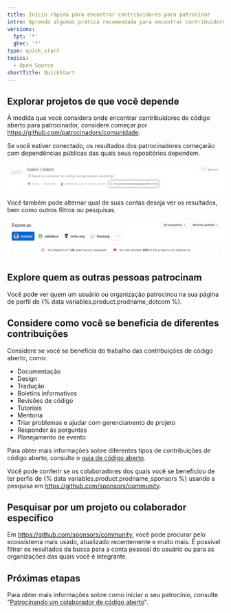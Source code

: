 ```yaml
---
title: Início rápido para encontrar contribuidores para patrocinar
intro: Aprenda algumas prática recomendada para encontrar contribuidores de código aberto para patrocinar.
versions:
  fpt: '*'
  ghec: '*'
type: quick_start
topics:
  - Open Source
shortTitle: QuickStart
---
```


## Explorar projetos de que você depende

À medida que você considera onde encontrar contribuidores de código aberto para patrocinador, considere começar por https://github.com/patrocinadors/comunidade.

Se você estiver conectado, os resultados dos patrocinadores começarão com dependências públicas das quais seus repositórios dependem.

![O projeto de código aberto Babel com texto destacado que diz "4 dos seus repositórios dependem disso"](/assets/images/help/sponsors/example-of-open-source-project-dependency.png)

Você também pode alternar qual de suas contas deseja ver os resultados, bem como outros filtros ou pesquisas.

![Opções de busca na página de busca da comunidade de patrocinadores](/assets/images/help/sponsors/sponsors-search-options.png)

## Explore quem as outras pessoas patrocinam

Você pode ver quem um usuário ou organização patrocinou na sua página de perfil de {% data variables.product.prodname_dotcom %}.

## Considere como você se beneficia de diferentes contribuições

Considere se você se beneficia do trabalho das contribuições de código aberto, como:
 - Documentação
 - Design
 - Tradução
 - Boletins informativos
 - Revisões de código
 - Tutoriais
 - Mentoria
 - Triar problemas e ajudar com gerenciamento de projeto
 - Responder às perguntas
 - Planejamento de evento

Para obter mais informações sobre diferentes tipos de contribuições de código aberto, consulte o [guia de código aberto](https://opensource.guide/how-to-contribute/#you-dont-have-to-contribute-code).

Você pode conferir se os colaboradores dos quais você se beneficiou de ter perfis de {% data variables.product.prodname_sponsors %} usando a pesquisa em https://github.com/sponsors/community.

## Pesquisar por um projeto ou colaborador específico

Em https://github.com/sponsors/community, você pode procurar pelo ecossistema mais usado, atualizado recentemente e muito mais. É possível filtrar os resultados da busca para a conta pessoal do usuário ou para as organizações das quais você é integrante.

## Próximas etapas

Para obter mais informações sobre como iniciar o seu patrocínio, consulte "[Patrocinando um colaborador de código aberto](/sponsors/sponsoring-open-source-contributors/sponsoring-an-open-source-contributor)".
